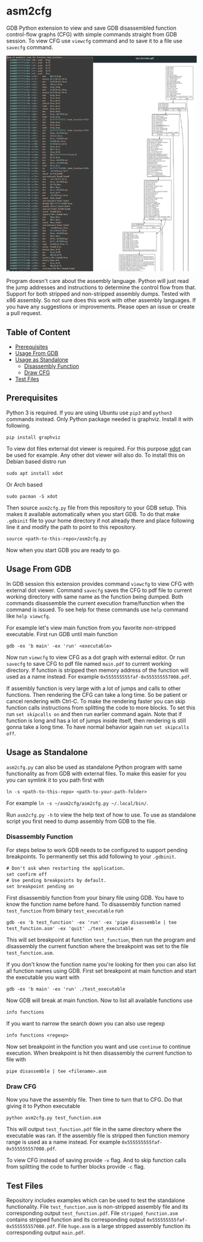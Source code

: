 # asm2cfg

GDB Python extension to view and save GDB disassembled function control-flow
graphs (CFG) with simple commands straight from GDB session. To view CFG use
`viewcfg` command and to save it to a file use `savecfg` command.

<p align="center">
  <img src="https://github.com/Kazhuu/asm2cfg/blob/main/images/example.png?raw=true" />
</p>

Program doesn't care about the assembly language. Python will just read the jump
addresses and instructions to determine the control flow from that. Support for
both stripped and non-stripped assembly dumps. Tested with x86 assembly. So not
sure does this work with other assembly languages. If you have any suggestions
or improvements. Please open an issue or create a pull request.

## Table of Content

<!-- vim-markdown-toc GFM -->

* [Prerequisites](#prerequisites)
* [Usage From GDB](#usage-from-gdb)
* [Usage as Standalone](#usage-as-standalone)
  * [Disassembly Function](#disassembly-function)
  * [Draw CFG](#draw-cfg)
* [Test Files](#test-files)

<!-- vim-markdown-toc -->

## Prerequisites

Python 3 is required. If you are using Ubuntu use `pip3` and `python3` commands
instead. Only Python package needed is graphviz. Install it with following.

```
pip install graphviz
```

To view dot files external dot viewer is required. For this purpose
[xdot](https://pypi.org/project/xdot/) can
be used for example. Any other dot viewer will also do. To install this on
Debian based distro run

```
sudo apt install xdot
```

Or Arch based

```
sudo pacman -S xdot
```

Then source `asm2cfg.py` file from this repository to your GDB setup. This makes
it available automatically when you start GDB. To do that make `.gdbinit` file
to your home directory if not already there and place following line it and
modify the path to point to this repository.

```
source <path-to-this-repo>/asm2cfg.py
```

Now when you start GDB you are ready to go.

## Usage From GDB

In GDB session this extension provides command `viewcfg` to view CFG with
external dot viewer. Command `savecfg` saves the CFG to pdf file to current
working directory with same name as the function being dumped. Both commands
disassemble the current execution frame/function when the command is issued. To
see help for these commands use `help` command like `help viewcfg`.

For example let's view main function from you favorite non-stripped executable.
First run GDB until main function

```
gdb -ex 'b main' -ex 'run' <executable>
```

Now run `viewcfg` to view CFG as a dot graph with external editor. Or run `savecfg`
to save CFG to pdf file named `main.pdf` to current working directory. If
function is stripped then memory address of the function will used as a name
instead. For example `0x555555555faf-0x555555557008.pdf`.

If assembly function is very large with a lot of jumps and calls to other
functions. Then rendering the CFG can take a long time. So be patient or cancel
rendering with Ctrl-C. To make the rendering faster you can skip function calls
instructions from splitting the code to more blocks. To set this run `set
skipcalls on` and then run earlier command again. Note that if function is long
and has a lot of jumps inside itself, then rendering is still gonna take a long
time. To have normal behavior again run `set skipcalls off`.

## Usage as Standalone

`asm2cfg.py` can also be used as standalone Python program with same
functionality as from GDB with external files. To make this easier for you you
can symlink it to you path first with

```
ln -s <path-to-this-repo> <path-to-your-path-folder>
```

For example `ln -s ~/asm2cfg/asm2cfg.py ~/.local/bin/`.

Run `asm2cfg.py -h` to view the help text of how to use. To use as standalone
script you first need to dump assembly from GDB to the file.

### Disassembly Function

For steps below to work GDB needs to be configured to support pending
breakpoints. To permanently set this add following to your `.gdbinit`.

```
# Don't ask when restarting the application.
set confirm off
# Use pending breakpoints by default.
set breakpoint pending on
```

First disassembly function from your binary file using GDB. You have to know the
function name before hand. To disassembly function named `test_function` from
binary `test_executable` run

```
gdb -ex 'b test_function' -ex 'run' -ex 'pipe disassemble | tee test_function.asm' -ex 'quit' ./test_executable
```

This will set breakpoint at function `test_function`, then
run the program and disassembly the current function where the breakpoint was
set to the file `test_function.asm`.

If you don't know the function name you're looking for then you can also list
all function names using GDB. First set breakpoint at main function and start
the executable you want with

```
gdb -ex 'b main' -ex 'run' ./test_executable
```

Now GDB will break at main function. Now to list all available functions use

```
info functions
```

If you want to narrow the search down you can also use regexp

```
info functions <regexp>
```

Now set breakpoint in the function you want and use `continue` to continue
execution. When breakpoint is hit then disassembly the current function to file
with

```
pipe disassemble | tee <filename>.asm
```

### Draw CFG

Now you have the assembly file. Then time to turn that to CFG. Do that giving it
to Python executable

```
python asm2cfg.py test_function.asm
```

This will output `test_function.pdf` file in the same directory where the
executable was ran. If the assembly file is stripped then function memory range
is used as a name instead. For example `0x555555555faf-0x555555557008.pdf`.

To view CFG instead of saving provide `-v` flag. And to skip function calls from
splitting the code to further blocks provide `-c` flag.

## Test Files

Repository includes examples which can be used to test the standalone
functionality. File `test_function.asm` is non-stripped assembly file and its
corresponding output `test_function.pdf`. File `stripped_function.asm` contains
stripped function and its corresponding output
`0x555555555faf-0x555555557008.pdf`. File `huge.asm` is a large stripped
assembly function its corresponding output `main.pdf`.
